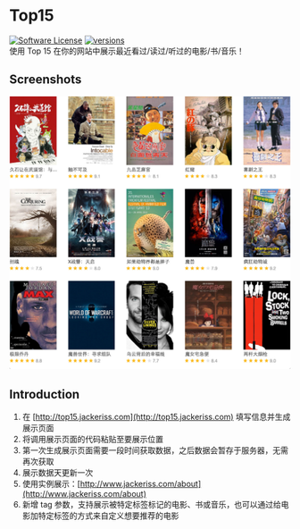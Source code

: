 # Top15
[![Software License](https://img.shields.io/badge/license-MIT-brightgreen.svg)](LICENSE.txt)
[![versions](https://img.shields.io/badge/versions%20-%20%201.0.1-blue.svg)]()  
使用 Top 15 在你的网站中展示最近看过/读过/听过的电影/书/音乐！

## Screenshots
![1](https://raw.githubusercontent.com/Jackeriss/Top15/master/screenshots/1.jpg) 

## Introduction
1. 在 [http://top15.jackeriss.com](http://top15.jackeriss.com) 填写信息并生成展示页面
2. 将调用展示页面的代码粘贴至要展示位置
3. 第一次生成展示页面需要一段时间获取数据，之后数据会暂存于服务器，无需再次获取
4. 展示数据天更新一次
5. 使用实例展示：[http://www.jackeriss.com/about](http://www.jackeriss.com/about)
6. 新增 tag 参数，支持展示被特定标签标记的电影、书或音乐，也可以通过给电影加特定标签的方式来自定义想要推荐的电影
